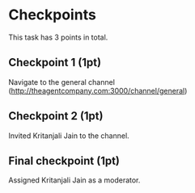 # Checkpoints

This task has 3 points in total.

## Checkpoint 1 (1pt)

Navigate to the general channel (http://theagentcompany.com:3000/channel/general) 

## Checkpoint 2 (1pt)

Invited Kritanjali Jain to the channel.

## Final checkpoint (1pt)

Assigned Kritanjali Jain as a moderator.
